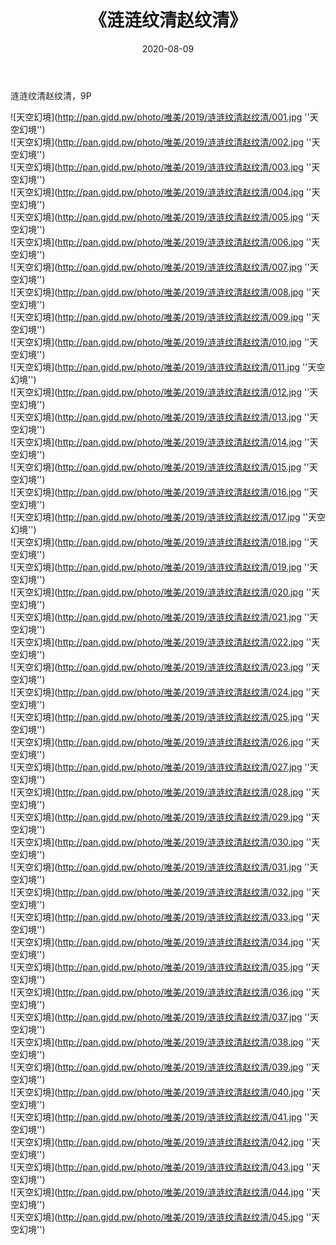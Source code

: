 ﻿---
layout: post
title:  《涟涟纹清赵纹清》
date:   2020-08-09
img: http://pan.gjdd.pw/photo/唯美/2019/涟涟纹清赵纹清/000.jpg
categories: [美女, 清纯, 唯美]
---

涟涟纹清赵纹清，9P



![天空幻境](http://pan.gjdd.pw/photo/唯美/2019/涟涟纹清赵纹清/001.jpg ''天空幻境'') <br>
![天空幻境](http://pan.gjdd.pw/photo/唯美/2019/涟涟纹清赵纹清/002.jpg ''天空幻境'') <br>
![天空幻境](http://pan.gjdd.pw/photo/唯美/2019/涟涟纹清赵纹清/003.jpg ''天空幻境'') <br>
![天空幻境](http://pan.gjdd.pw/photo/唯美/2019/涟涟纹清赵纹清/004.jpg ''天空幻境'') <br>
![天空幻境](http://pan.gjdd.pw/photo/唯美/2019/涟涟纹清赵纹清/005.jpg ''天空幻境'') <br>
![天空幻境](http://pan.gjdd.pw/photo/唯美/2019/涟涟纹清赵纹清/006.jpg ''天空幻境'') <br>
![天空幻境](http://pan.gjdd.pw/photo/唯美/2019/涟涟纹清赵纹清/007.jpg ''天空幻境'') <br>
![天空幻境](http://pan.gjdd.pw/photo/唯美/2019/涟涟纹清赵纹清/008.jpg ''天空幻境'') <br>
![天空幻境](http://pan.gjdd.pw/photo/唯美/2019/涟涟纹清赵纹清/009.jpg ''天空幻境'') <br>
![天空幻境](http://pan.gjdd.pw/photo/唯美/2019/涟涟纹清赵纹清/010.jpg ''天空幻境'') <br>
![天空幻境](http://pan.gjdd.pw/photo/唯美/2019/涟涟纹清赵纹清/011.jpg ''天空幻境'') <br>
![天空幻境](http://pan.gjdd.pw/photo/唯美/2019/涟涟纹清赵纹清/012.jpg ''天空幻境'') <br>
![天空幻境](http://pan.gjdd.pw/photo/唯美/2019/涟涟纹清赵纹清/013.jpg ''天空幻境'') <br>
![天空幻境](http://pan.gjdd.pw/photo/唯美/2019/涟涟纹清赵纹清/014.jpg ''天空幻境'') <br>
![天空幻境](http://pan.gjdd.pw/photo/唯美/2019/涟涟纹清赵纹清/015.jpg ''天空幻境'') <br>
![天空幻境](http://pan.gjdd.pw/photo/唯美/2019/涟涟纹清赵纹清/016.jpg ''天空幻境'') <br>
![天空幻境](http://pan.gjdd.pw/photo/唯美/2019/涟涟纹清赵纹清/017.jpg ''天空幻境'') <br>
![天空幻境](http://pan.gjdd.pw/photo/唯美/2019/涟涟纹清赵纹清/018.jpg ''天空幻境'') <br>
![天空幻境](http://pan.gjdd.pw/photo/唯美/2019/涟涟纹清赵纹清/019.jpg ''天空幻境'') <br>
![天空幻境](http://pan.gjdd.pw/photo/唯美/2019/涟涟纹清赵纹清/020.jpg ''天空幻境'') <br>
![天空幻境](http://pan.gjdd.pw/photo/唯美/2019/涟涟纹清赵纹清/021.jpg ''天空幻境'') <br>
![天空幻境](http://pan.gjdd.pw/photo/唯美/2019/涟涟纹清赵纹清/022.jpg ''天空幻境'') <br>
![天空幻境](http://pan.gjdd.pw/photo/唯美/2019/涟涟纹清赵纹清/023.jpg ''天空幻境'') <br>
![天空幻境](http://pan.gjdd.pw/photo/唯美/2019/涟涟纹清赵纹清/024.jpg ''天空幻境'') <br>
![天空幻境](http://pan.gjdd.pw/photo/唯美/2019/涟涟纹清赵纹清/025.jpg ''天空幻境'') <br>
![天空幻境](http://pan.gjdd.pw/photo/唯美/2019/涟涟纹清赵纹清/026.jpg ''天空幻境'') <br>
![天空幻境](http://pan.gjdd.pw/photo/唯美/2019/涟涟纹清赵纹清/027.jpg ''天空幻境'') <br>
![天空幻境](http://pan.gjdd.pw/photo/唯美/2019/涟涟纹清赵纹清/028.jpg ''天空幻境'') <br>
![天空幻境](http://pan.gjdd.pw/photo/唯美/2019/涟涟纹清赵纹清/029.jpg ''天空幻境'') <br>
![天空幻境](http://pan.gjdd.pw/photo/唯美/2019/涟涟纹清赵纹清/030.jpg ''天空幻境'') <br>
![天空幻境](http://pan.gjdd.pw/photo/唯美/2019/涟涟纹清赵纹清/031.jpg ''天空幻境'') <br>
![天空幻境](http://pan.gjdd.pw/photo/唯美/2019/涟涟纹清赵纹清/032.jpg ''天空幻境'') <br>
![天空幻境](http://pan.gjdd.pw/photo/唯美/2019/涟涟纹清赵纹清/033.jpg ''天空幻境'') <br>
![天空幻境](http://pan.gjdd.pw/photo/唯美/2019/涟涟纹清赵纹清/034.jpg ''天空幻境'') <br>
![天空幻境](http://pan.gjdd.pw/photo/唯美/2019/涟涟纹清赵纹清/035.jpg ''天空幻境'') <br>
![天空幻境](http://pan.gjdd.pw/photo/唯美/2019/涟涟纹清赵纹清/036.jpg ''天空幻境'') <br>
![天空幻境](http://pan.gjdd.pw/photo/唯美/2019/涟涟纹清赵纹清/037.jpg ''天空幻境'') <br>
![天空幻境](http://pan.gjdd.pw/photo/唯美/2019/涟涟纹清赵纹清/038.jpg ''天空幻境'') <br>
![天空幻境](http://pan.gjdd.pw/photo/唯美/2019/涟涟纹清赵纹清/039.jpg ''天空幻境'') <br>
![天空幻境](http://pan.gjdd.pw/photo/唯美/2019/涟涟纹清赵纹清/040.jpg ''天空幻境'') <br>
![天空幻境](http://pan.gjdd.pw/photo/唯美/2019/涟涟纹清赵纹清/041.jpg ''天空幻境'') <br>
![天空幻境](http://pan.gjdd.pw/photo/唯美/2019/涟涟纹清赵纹清/042.jpg ''天空幻境'') <br>
![天空幻境](http://pan.gjdd.pw/photo/唯美/2019/涟涟纹清赵纹清/043.jpg ''天空幻境'') <br>
![天空幻境](http://pan.gjdd.pw/photo/唯美/2019/涟涟纹清赵纹清/044.jpg ''天空幻境'') <br>
![天空幻境](http://pan.gjdd.pw/photo/唯美/2019/涟涟纹清赵纹清/045.jpg ''天空幻境'') <br>